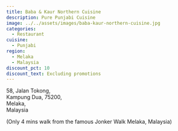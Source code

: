```yaml
---
title: Baba & Kaur Northern Cuisine
description: Pure Punjabi Cuisine
image: ../../assets/images/baba-kaur-northern-cuisine.jpg
categories:
  - Restaurant
cuisine:
  - Punjabi
region:
  - Melaka
  - Malaysia
discount_pct: 10
discount_text: Excluding promotions
---
```


58, Jalan Tokong, \
Kampung Dua, 75200, \
Melaka, \
Malaysia

(Only 4 mins walk from the famous Jonker Walk Melaka, Malaysia)
